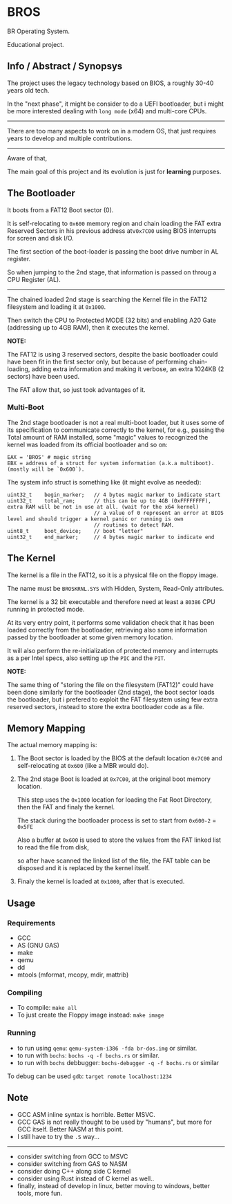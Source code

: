 # BROS

BR Operating System.

Educational project.

## Info / Abstract / Synopsys

The project uses the legacy technology based on BIOS, a roughly 30-40 years old tech.

In the "next phase", it might be consider to do a UEFI bootloader, but i might be more interested 
dealing with `long mode` (x64) and multi-core CPUs.

---

There are too many aspects to work on in a modern OS, that just requires years to develop and multiple contributions.

--- 

Aware of that,

The main goal of this project and its evolution is just for **learning** purposes.

## The Bootloader

It boots from a FAT12 Boot sector (0).

It is self-relocating to `0x600` memory region and chain loading the FAT extra Reserved Sectors in his previous address atv`0x7C00` using BIOS interrupts for screen and disk I/O.

The first section of the boot-loader is passing the boot drive number in AL register.

So when jumping to the 2nd stage, that information is passed on throug a CPU Register (AL).

---

The chained loaded 2nd stage is searching the Kernel file in the FAT12 filesystem and loading it at `0x1000`.

Then switch the CPU to Protected MODE (32 bits) and enabling A20 Gate (addressing up to 4GB RAM),
 then it executes the kernel.

**NOTE:**

The FAT12 is using 3 reserved sectors, despite the basic bootloader could have been fit in the first sector only,
but because of performing chain-loading, adding extra information and making it verbose, an extra 1024KB (2 sectors)
have been used.

The FAT allow that, so just took advantages of it.


### Multi-Boot

The 2nd stage bootloader is not a real multi-boot loader, but it uses some of its specification to communicate correctly
to the kernel, for e.g., passing the Total amount of RAM installed, some "magic" values to recognized the kernel was loaded from its official bootloader and so on:

```
EAX = 'BROS' # magic string
EBX = address of a struct for system information (a.k.a multiboot). (mostly will be `0x600`).
```

The system info struct is something like (it might evolve as needed):
```
uint32_t    begin_marker;   // 4 bytes magic marker to indicate start
uint32_t    total_ram;      // this can be up to 4GB (0xFFFFFFFF), extra RAM will be not in use at all. (wait for the x64 kernel)
                            // a value of 0 represent an error at BIOS level and should trigger a kernel panic or running is own
                            // routines to detect RAM.
uint8_t     boot_device;    // boot "letter"
uint32_t    end_marker;     // 4 bytes magic marker to indicate end
```



## The Kernel

The kernel is a file in the FAT12, so it is a physical file on the floppy image.

The name must be `BROSKRNL.SYS` with Hidden, System, Read-Only attributes.

The kernel is a 32 bit executable and therefore need at least a `80386` CPU running in protected mode.

At its very entry point, it performs some validation check that it has been loaded correctly from the bootloader, retrieving also some information passed by the bootloader at some given memory location.

 It will also perform the re-initialization of protected memory and interrupts as a per Intel specs, also setting up the `PIC` and the `PIT`.


**NOTE:**

The same thing of "storing the file on the filesystem (FAT12)" could have been done similarly for the bootloader (2nd stage), the boot sector loads the bootloader, but i prefered to exploit the FAT filesystem using few extra reserved sectors, instead to store the extra bootloader code as a file.

## Memory Mapping

The actual memory mapping is:

1. The Boot sector is loaded by the BIOS at the default location `0x7C00` and self-relocating at `0x600` (like a MBR would do).

2. The 2nd stage Boot is loaded at `0x7C00`, at the original boot memory location.


    This step uses the `0x1000` location for loading the Fat Root Directory, then the FAT and finaly the kernel.

    The stack during the bootloader process is set to start from `0x600-2` = `0x5FE`

    Also a buffer at `0x600` is used to store the values from the FAT linked list to read the file from disk,

    so after have scanned the linked list of the file, the FAT table can be disposed and it is replaced by the kernel itself.


3. Finaly the kernel is loaded at `0x1000`, after that is executed.

## Usage

### Requirements

- GCC
- AS (GNU GAS)
- make
- qemu
- dd
- mtools (mformat, mcopy, mdir, mattrib)

### Compiling

- To compile: `make all`
- To just create the Floppy image instead: `make image`

### Running

- to run using `qemu`: `qemu-system-i386 -fda br-dos.img` or similar.
- to run with  `bochs`: `bochs -q -f bochs.rs` or similar.
- to run with `bochs` debbugger: `bochs-debugger -q -f bochs.rs` or similar

To debug can be used `gdb`: `target remote localhost:1234`

## Note

- GCC ASM inline syntax is horrible. Better MSVC.
- GCC GAS is not really thought to be used by "humans", but more for GCC itself. Better NASM at this point.
- I still have to try the `.S` way...

---

- consider switching from GCC to MSVC
- consider switching from GAS to NASM
- consider doing C++ along side C kernel
- consider using Rust instead of C kernel as well..
- finally, instead of develop in linux, better moving to windows, better tools, more fun.